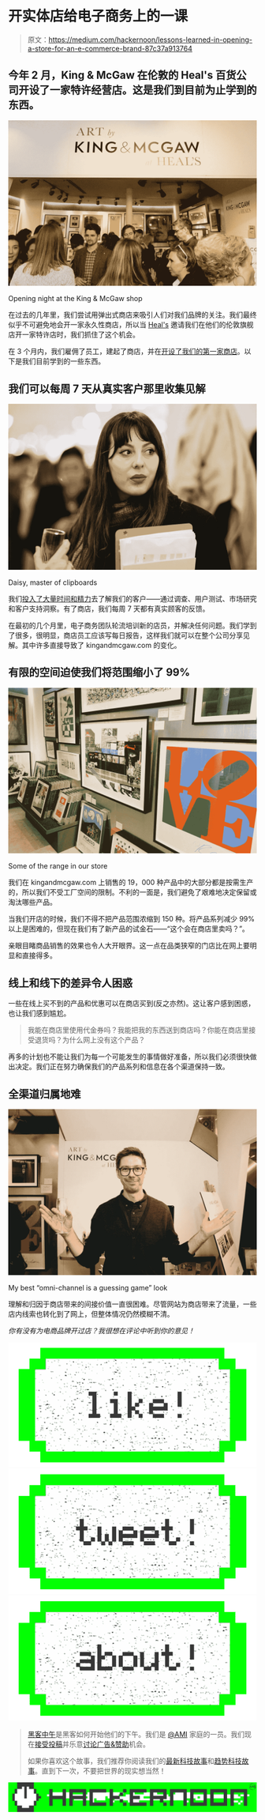 # 开实体店给电子商务上的一课

> 原文：<https://medium.com/hackernoon/lessons-learned-in-opening-a-store-for-an-e-commerce-brand-87c37a913764>

## 今年 2 月，King & McGaw 在伦敦的 Heal's 百货公司开设了一家特许经营店。这是我们到目前为止学到的东西。

![](img/fd86bdfc07fea7d0807d069a80da28ad.png)

Opening night at the King & McGaw shop

在过去的几年里，我们尝试用弹出式商店来吸引人们对我们品牌的关注。我们最终似乎不可避免地会开一家永久性商店，所以当 [Heal's](https://www.heals.com/) 邀请我们在他们的伦敦旗舰店开一家特许店时，我们抓住了这个机会。

在 3 个月内，我们雇佣了员工，建起了商店，并在[开设了我们的第一家商店](https://www.kingandmcgaw.com/heals)。以下是我们目前学到的一些东西。

## 我们可以每周 7 天从真实客户那里收集见解

![](img/12dbb5a05799347cc289fb078e461807.png)

Daisy, master of clipboards

我们[投入了大量时间和精力](/product-management-and-technical-leadership/data-driven-ux-decisions-e0a4814ccdc2)去了解我们的客户——通过调查、用户测试、市场研究和客户支持洞察。有了商店，我们每周 7 天都有真实顾客的反馈。

在最初的几个月里，电子商务团队轮流培训新的店员，并解决任何问题。我们学到了很多，很明显，商店员工应该写每日报告，这样我们就可以在整个公司分享见解。其中许多直接导致了 kingandmcgaw.com 的变化。

## 有限的空间迫使我们将范围缩小了 99%

![](img/a0ea15893ea2f73a236e913c2b16c4a1.png)

Some of the range in our store

我们在 kingandmcgaw.com 上销售的 19，000 种产品中的大部分都是按需生产的，所以我们不受工厂空间的限制。不利的一面是，我们避免了艰难地决定保留或淘汰哪些产品。

当我们开店的时候，我们不得不把产品范围浓缩到 150 种。将产品系列减少 99%以上是困难的，但现在我们有了新产品的试金石——“这个会在商店里卖吗？”。

亲眼目睹商品销售的效果也令人大开眼界。这一点在品类狭窄的门店比在网上要明显和直接得多。

## 线上和线下的差异令人困惑

一些在线上买不到的产品和优惠可以在商店买到(反之亦然)。这让客户感到困惑，也让我们感到尴尬。

> 我能在商店里使用代金券吗？我能把我的东西送到商店吗？你能在商店里接受退货吗？为什么网上没有这个产品？

再多的计划也不能让我们为每一个可能发生的事情做好准备，所以我们必须很快做出决定。我们正在努力确保我们的产品系列和信息在各个渠道保持一致。

## 全渠道归属地难

![](img/b1f9388f1991e65d8d2d68684682488b.png)

My best “omni-channel is a guessing game” look

理解和归因于商店带来的间接价值一直很困难。尽管网站为商店带来了流量，一些店内线索也转化到了网上，但整体情况仍然模糊不清。

*你有没有为电商品牌开过店？我很想在评论中听到你的意见！*

[![](img/50ef4044ecd4e250b5d50f368b775d38.png)](http://bit.ly/HackernoonFB)[![](img/979d9a46439d5aebbdcdca574e21dc81.png)](https://goo.gl/k7XYbx)[![](img/2930ba6bd2c12218fdbbf7e02c8746ff.png)](https://goo.gl/4ofytp)

> [黑客中午](http://bit.ly/Hackernoon)是黑客如何开始他们的下午。我们是 [@AMI](http://bit.ly/atAMIatAMI) 家庭的一员。我们现在[接受投稿](http://bit.ly/hackernoonsubmission)并乐意[讨论广告&赞助](mailto:partners@amipublications.com)机会。
> 
> 如果你喜欢这个故事，我们推荐你阅读我们的[最新科技故事](http://bit.ly/hackernoonlatestt)和[趋势科技故事](https://hackernoon.com/trending)。直到下一次，不要把世界的现实想当然！

![](img/be0ca55ba73a573dce11effb2ee80d56.png)
